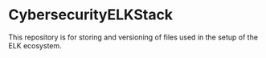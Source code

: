 # CybersecurityELKStack
 This repository is for storing and versioning of files used in the setup of the ELK ecosystem.
